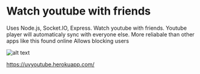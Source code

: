 # Watch youtube with friends
Uses Node.js, Socket.IO, Express.
Watch youtube with friends. Youtube player will automaticaly sync with everyone else. More reliabale than other apps like this found online
Allows blocking users

![alt text](https://i.imgur.com/S6E4g3I.png)

https://uvyoutube.herokuapp.com/
